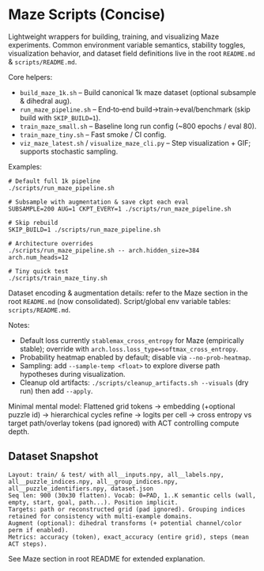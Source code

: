# Maze Scripts (Concise)

Lightweight wrappers for building, training, and visualizing Maze experiments. Common environment variable semantics, stability toggles, visualization behavior, and dataset field definitions live in the root `README.md` & `scripts/README.md`.

Core helpers:
* `build_maze_1k.sh` – Build canonical 1k maze dataset (optional subsample & dihedral aug).
* `run_maze_pipeline.sh` – End‑to‑end build→train→eval/benchmark (skip build with `SKIP_BUILD=1`).
* `train_maze_small.sh` – Baseline long run config (~800 epochs / eval 80).
* `train_maze_tiny.sh` – Fast smoke / CI config.
* `viz_maze_latest.sh` / `visualize_maze_cli.py` – Step visualization + GIF; supports stochastic sampling.

Examples:
```
# Default full 1k pipeline
./scripts/run_maze_pipeline.sh

# Subsample with augmentation & save ckpt each eval
SUBSAMPLE=200 AUG=1 CKPT_EVERY=1 ./scripts/run_maze_pipeline.sh

# Skip rebuild
SKIP_BUILD=1 ./scripts/run_maze_pipeline.sh

# Architecture overrides
./scripts/run_maze_pipeline.sh -- arch.hidden_size=384 arch.num_heads=12

# Tiny quick test
./scripts/train_maze_tiny.sh
```

Dataset encoding & augmentation details: refer to the Maze section in the root `README.md` (now consolidated). Script/global env variable tables: `scripts/README.md`.

Notes:
* Default loss currently `stablemax_cross_entropy` for Maze (empirically stable); override with `arch.loss.loss_type=softmax_cross_entropy`.
* Probability heatmap enabled by default; disable via `--no-prob-heatmap`.
* Sampling: add `--sample-temp <float>` to explore diverse path hypotheses during visualization.
* Cleanup old artifacts: `./scripts/cleanup_artifacts.sh --visuals` (dry run) then add `--apply`.

Minimal mental model: Flattened grid tokens -> embedding (+optional puzzle id) -> hierarchical cycles refine -> logits per cell -> cross entropy vs target path/overlay tokens (pad ignored) with ACT controlling compute depth.

## Dataset Snapshot
```
Layout: train/ & test/ with all__inputs.npy, all__labels.npy, all__puzzle_indices.npy, all__group_indices.npy, all__puzzle_identifiers.npy, dataset.json
Seq len: 900 (30x30 flatten). Vocab: 0=PAD, 1..K semantic cells (wall, empty, start, goal, path...). Position implicit.
Targets: path or reconstructed grid (pad ignored). Grouping indices retained for consistency with multi-example domains.
Augment (optional): dihedral transforms (+ potential channel/color perm if enabled).
Metrics: accuracy (token), exact_accuracy (entire grid), steps (mean ACT steps).
```
See Maze section in root README for extended explanation.

